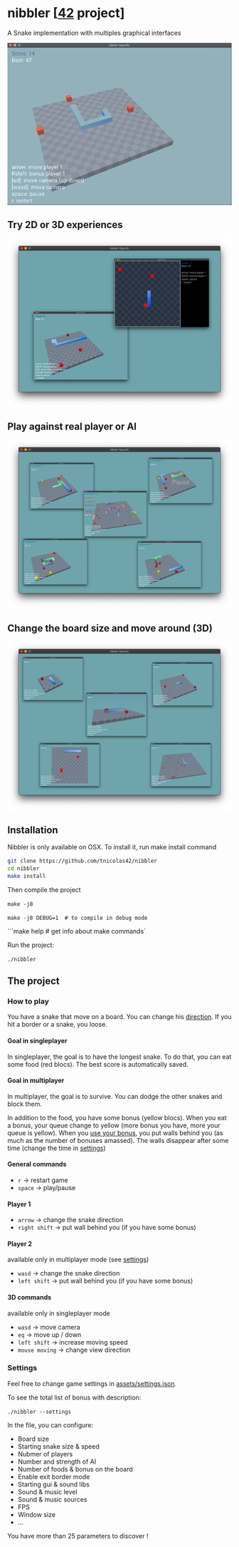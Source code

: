 # nibbler [[42](https://www.42.fr/) project]
A Snake implementation with multiples graphical interfaces

![example](/assets/GIFs/example.gif)

## Try 2D or 3D experiences
![multiple-interfaces](/assets/imgs/multiple-interfaces.png)

## Play against real player or AI
![multiplayer](/assets/imgs/multiplayer.png)

## Change the board size and move around (3D)
![size-3Dmoving](/assets/imgs/size-3Dmoving.png)

## Installation

Nibbler is only available on OSX.
To install it, run make install command
```bash
git clone https://github.com/tnicolas42/nibbler
cd nibbler
make install
```

Then compile the project

```make -j8```

```make -j8 DEBUG=1  # to compile in debug mode```

```make help  # get info about make commands`

Run the project:

```./nibbler```

## The project

### How to play
You have a snake that move on a board. You can change his [direction](#player-1).
If you hit a border or a snake, you loose.

#### Goal in singleplayer
In singleplayer, the goal is to have the longest snake. To do that, you can eat some food (red blocs).
The best score is automatically saved.

#### Goal in multiplayer
In multiplayer, the goal is to survive. You can dodge the other snakes and block them.

In addition to the food, you have some bonus (yellow blocs). When you eat a bonus, your queue change to yellow (more bonus you have, more your queue is yellow). When you [use your bonus](#player-1), you put walls behind you (as much as the number of bonuses amassed). The walls disappear after some time (change the time in [settings](#Settings))

#### General commands
- `r` -> restart game
- `space` -> play/pause

#### Player 1
- `arrow` -> change the snake direction
- `right shift` -> put wall behind you (if you have some bonus)

#### Player 2
available only in multiplayer mode (see [settings](#Settings))
- `wasd` -> change the snake direction
- `left shift` -> put wall behind you (if you have some bonus)

#### 3D commands
available only in singleplayer mode
- `wasd` -> move camera
- `eq` -> move up / down
- `left shift` -> increase moving speed
- `mouse moving` -> change view direction

### Settings
Feel free to change game settings in [assets/settings.json](assets/settings.json).

To see the total list of bonus with description:

```./nibbler --settings```

In the file, you can configure:
- Board size
- Starting snake size & speed
- Nubmer of players
- Number and strength of AI
- Number of foods & bonus on the board
- Enable exit border mode
- Starting gui & sound libs
- Sound & music level
- Sound & music sources
- FPS
- Window size
- ...

You have more than 25 parameters to discover !
